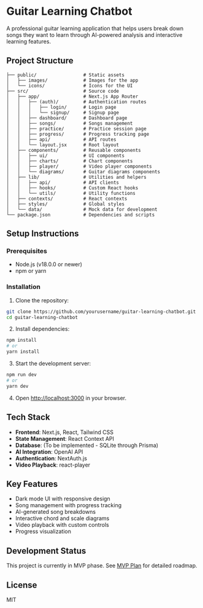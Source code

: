 # Guitar Learning Chatbot

A professional guitar learning application that helps users break down songs they want to learn through AI-powered analysis and interactive learning features.

## Project Structure

```
├── public/                 # Static assets
│   ├── images/             # Images for the app
│   └── icons/              # Icons for the UI
├── src/                    # Source code
│   ├── app/                # Next.js App Router
│   │   ├── (auth)/         # Authentication routes
│   │   │   ├── login/      # Login page
│   │   │   └── signup/     # Signup page
│   │   ├── dashboard/      # Dashboard page
│   │   ├── songs/          # Songs management
│   │   ├── practice/       # Practice session page
│   │   ├── progress/       # Progress tracking page
│   │   ├── api/            # API routes
│   │   └── layout.jsx      # Root layout
│   ├── components/         # Reusable components
│   │   ├── ui/             # UI components
│   │   ├── charts/         # Chart components
│   │   ├── player/         # Video player components
│   │   └── diagrams/       # Guitar diagrams components
│   ├── lib/                # Utilities and helpers
│   │   ├── api/            # API clients
│   │   ├── hooks/          # Custom React hooks
│   │   └── utils/          # Utility functions
│   ├── contexts/           # React contexts
│   ├── styles/             # Global styles
│   └── data/               # Mock data for development
└── package.json            # Dependencies and scripts
```

## Setup Instructions

### Prerequisites

- Node.js (v18.0.0 or newer)
- npm or yarn

### Installation

1. Clone the repository:
```bash
git clone https://github.com/yourusername/guitar-learning-chatbot.git
cd guitar-learning-chatbot
```

2. Install dependencies:
```bash
npm install
# or
yarn install
```

3. Start the development server:
```bash
npm run dev
# or
yarn dev
```

4. Open [http://localhost:3000](http://localhost:3000) in your browser.

## Tech Stack

- **Frontend**: Next.js, React, Tailwind CSS
- **State Management**: React Context API
- **Database**: (To be implemented - SQLite through Prisma)
- **AI Integration**: OpenAI API
- **Authentication**: NextAuth.js
- **Video Playback**: react-player

## Key Features

- Dark mode UI with responsive design
- Song management with progress tracking
- AI-generated song breakdowns
- Interactive chord and scale diagrams
- Video playback with custom controls
- Progress visualization

## Development Status

This project is currently in MVP phase. See [MVP Plan](./guitar_learning_app_mvp.md) for detailed roadmap.

## License

MIT 